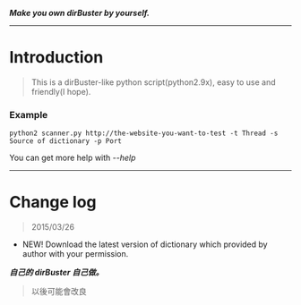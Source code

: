 ***Make you own dirBuster by yourself.***

---

# Introduction

>This is a dirBuster-like python script(python2.9x), easy to use and friendly(I hope).

### Example

```
python2 scanner.py http://the-website-you-want-to-test -t Thread -s Source of dictionary -p Port
```
You can get more help with *--help*

---

# Change log

>2015/03/26
* NEW! Download the latest version of dictionary which provided by author with your permission.


***自己的 dirBuster 自己做。***

>以後可能會改良

